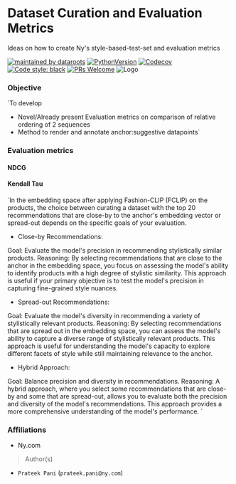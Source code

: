 # Dataset Curation and Evaluation Metrics
Ideas on how to create Ny's style-based-test-set and evaluation metrics

[![maintained by dataroots](https://img.shields.io/badge/maintained%20by-dataroots-%2300b189)](https://dataroots.io)
[![PythonVersion](https://img.shields.io/pypi/pyversions/gino_admin)](https://img.shields.io/pypi/pyversions/gino_admin)
[![Codecov](https://codecov.io/github/datarootsio/ml-skeleton-py/badge.svg?branch=master&service=github)](https://github.com/datarootsio/ml-skeleton-py/actions)
[![Code style: black](https://img.shields.io/badge/code%20style-black-000000.svg)](https://github.com/psf/black)
[![PRs Welcome](https://img.shields.io/badge/PRs-welcome-brightgreen.svg?style=flat-square)](http://makeapullrequest.com)
![](https://scontent.fbru1-1.fna.fbcdn.net/v/t1.0-9/94305647_112517570431823_3318660558911176704_o.png?_nc_cat=111&_nc_sid=e3f864&_nc_ohc=-spbrtnzSpQAX_qi7iI&_nc_ht=scontent.fbru1-1.fna&oh=483d147a29972c72dfb588b91d57ac3c&oe=5F99368A "Logo")



### Objective

`To develop
 - Novel/Already present Evaluation metrics on comparison of relative ordering of 2 sequences
 - Method to render and annotate anchor:suggestive datapoints`

### Evaluation metrics

#### NDCG

#### Kendall Tau




####

`In the embedding space after applying Fashion-CLIP (FCLIP) on the products, the choice between curating a dataset with the top 20 recommendations that are close-by to the anchor's embedding vector or spread-out depends on the specific goals of your evaluation.


- Close-by Recommendations:

Goal: Evaluate the model's precision in recommending stylistically similar products.
Reasoning: By selecting recommendations that are close to the anchor in the embedding space, you focus on assessing the model's ability to identify products with a high degree of stylistic similarity. This approach is useful if your primary objective is to test the model's precision in capturing fine-grained style nuances.


- Spread-out Recommendations:

Goal: Evaluate the model's diversity in recommending a variety of stylistically relevant products.
Reasoning: By selecting recommendations that are spread out in the embedding space, you can assess the model's ability to capture a diverse range of stylistically relevant products. This approach is useful for understanding the model's capacity to explore different facets of style while still maintaining relevance to the anchor.


- Hybrid Approach:

Goal: Balance precision and diversity in recommendations.
Reasoning: A hybrid approach, where you select some recommendations that are close-by and some that are spread-out, allows you to evaluate both the precision and diversity of the model's recommendations. This approach provides a more comprehensive understanding of the model's performance.
`





### Affiliations
* Ny.com
  
> Author(s)
  * `Prateek Pani` (`prateek.pani@ny.com`)

